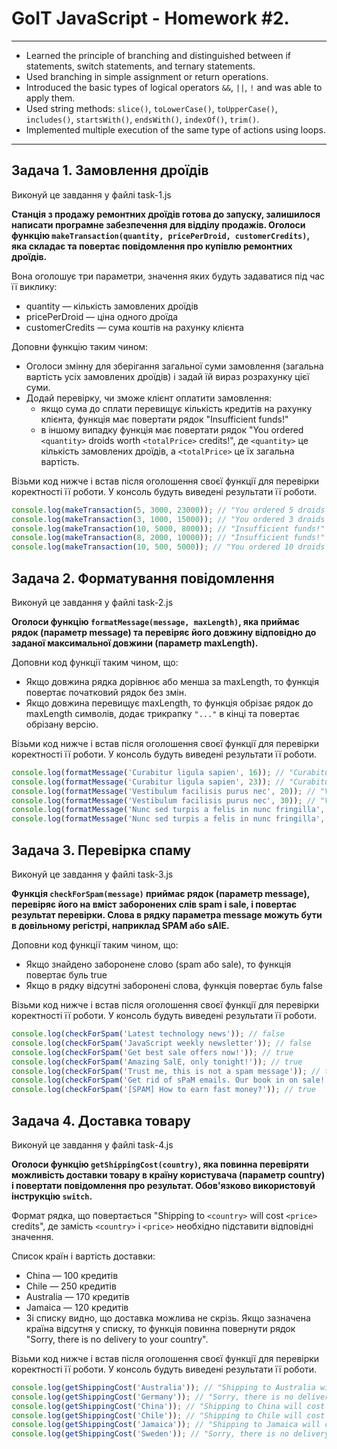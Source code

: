# GoIT JavaScript - Homework #2.

---

- Learned the principle of branching and distinguished between if statements,
  switch statements, and ternary statements.
- Used branching in simple assignment or return operations.
- Introduced the basic types of logical operators `&&`, `||`, `!` and was able
  to apply them.
- Used string methods: `slice()`, `toLowerCase()`, `toUpperCase()`,
  `includes()`, `startsWith()`, `endsWith()`, `indexOf()`, `trim()`.
- Implemented multiple execution of the same type of actions using loops.

---

## Задача 1. Замовлення дроїдів

Виконуй це завдання у файлі task-1.js

**Станція з продажу ремонтних дроїдів готова до запуску, залишилося написати
програмне забезпечення для відділу продажів. Оголоси функцію
`makeTransaction(quantity, pricePerDroid, customerCredits)`, яка складає та
повертає повідомлення про купівлю ремонтних дроїдів.**

Вона оголошує три параметри, значення яких будуть задаватися під час її виклику:

- quantity — кількість замовлених дроїдів
- pricePerDroid — ціна одного дроїда
- customerCredits — сума коштів на рахунку клієнта

Доповни функцію таким чином:

- Оголоси змінну для зберігання загальної суми замовлення (загальна вартість
  усіх замовлених дроїдів) і задай їй вираз розрахунку цієї суми.
- Додай перевірку, чи зможе клієнт оплатити замовлення:
  - якщо сума до сплати перевищує кількість кредитів на рахунку клієнта, функція
    має повертати рядок "Insufficient funds!"
  - в іншому випадку функція має повертати рядок "You ordered `<quantity>`
    droids worth `<totalPrice>` credits!", де `<quantity>` це кількість
    замовлених дроїдів, а `<totalPrice>` це їх загальна вартість.

Візьми код нижче і встав після оголошення своєї функції для перевірки
коректності її роботи. У консоль будуть виведені результати її роботи.

```js
console.log(makeTransaction(5, 3000, 23000)); // "You ordered 5 droids worth 15000 credits!"
console.log(makeTransaction(3, 1000, 15000)); // "You ordered 3 droids worth 3000 credits!"
console.log(makeTransaction(10, 5000, 8000)); // "Insufficient funds!"
console.log(makeTransaction(8, 2000, 10000)); // "Insufficient funds!"
console.log(makeTransaction(10, 500, 5000)); // "You ordered 10 droids worth 5000 credits!"
```

## Задача 2. Форматування повідомлення

Виконуй це завдання у файлі task-2.js

**Оголоси функцію `formatMessage(message, maxLength)`, яка приймає рядок
(параметр message) та перевіряє його довжину відповідно до заданої максимальної
довжини (параметр maxLength).**

Доповни код функції таким чином, що:

- Якщо довжина рядка дорівнює або менша за maxLength, то функція повертає
  початковий рядок без змін.
- Якщо довжина перевищує maxLength, то функція обрізає рядок до maxLength
  символів, додає трикрапку `"..."` в кінці та повертає обрізану версію.

Візьми код нижче і встав після оголошення своєї функції для перевірки
коректності її роботи. У консоль будуть виведені результати її роботи.

```js
console.log(formatMessage('Curabitur ligula sapien', 16)); // "Curabitur ligula..."
console.log(formatMessage('Curabitur ligula sapien', 23)); // "Curabitur ligula sapien"
console.log(formatMessage('Vestibulum facilisis purus nec', 20)); // "Vestibulum facilisis..."
console.log(formatMessage('Vestibulum facilisis purus nec', 30)); // "Vestibulum facilisis purus nec"
console.log(formatMessage('Nunc sed turpis a felis in nunc fringilla', 15)); // "Nunc sed turpis..."
console.log(formatMessage('Nunc sed turpis a felis in nunc fringilla', 41)); // "Nunc sed turpis a felis in nunc fringilla"
```

## Задача 3. Перевірка спаму

Виконуй це завдання у файлі task-3.js

**Функція `checkForSpam(message)` приймає рядок (параметр message), перевіряє
його на вміст заборонених слів spam і sale, і повертає результат перевірки.
Слова в рядку параметра message можуть бути в довільному регістрі, наприклад
SPAM або sAlE.**

Доповни код функції таким чином, що:

- Якщо знайдено заборонене слово (spam або sale), то функція повертає буль true
- Якщо в рядку відсутні заборонені слова, функція повертає буль false

Візьми код нижче і встав після оголошення своєї функції для перевірки
коректності її роботи. У консоль будуть виведені результати її роботи.

```js
console.log(checkForSpam('Latest technology news')); // false
console.log(checkForSpam('JavaScript weekly newsletter')); // false
console.log(checkForSpam('Get best sale offers now!')); // true
console.log(checkForSpam('Amazing SalE, only tonight!')); // true
console.log(checkForSpam('Trust me, this is not a spam message')); // true
console.log(checkForSpam('Get rid of sPaM emails. Our book in on sale!')); // true
console.log(checkForSpam('[SPAM] How to earn fast money?')); // true
```

## Задача 4. Доставка товару

Виконуй це завдання у файлі task-4.js

**Оголоси функцію `getShippingCost(country)`, яка повинна перевіряти можливість
доставки товару в країну користувача (параметр country) і повертати повідомлення
про результат. Обов'язково використовуй інструкцію `switch`.**

Формат рядка, що повертається "Shipping to `<country>` will cost `<price>`
credits", де замість `<country>` і `<price>` необхідно підставити відповідні
значення.

Список країн і вартість доставки:

- China — 100 кредитів
- Chile — 250 кредитів
- Australia — 170 кредитів
- Jamaica — 120 кредитів
- Зі списку видно, що доставка можлива не скрізь. Якщо зазначена країна відсутня
  у списку, то функція повинна повернути рядок "Sorry, there is no delivery to
  your country".

Візьми код нижче і встав після оголошення своєї функції для перевірки
коректності її роботи. У консоль будуть виведені результати її роботи.

```js
console.log(getShippingCost('Australia')); // "Shipping to Australia will cost 170 credits"
console.log(getShippingCost('Germany')); // "Sorry, there is no delivery to your country"
console.log(getShippingCost('China')); // "Shipping to China will cost 100 credits"
console.log(getShippingCost('Chile')); // "Shipping to Chile will cost 250 credits"
console.log(getShippingCost('Jamaica')); // "Shipping to Jamaica will cost 120 credits"
console.log(getShippingCost('Sweden')); // "Sorry, there is no delivery to your country"
```
